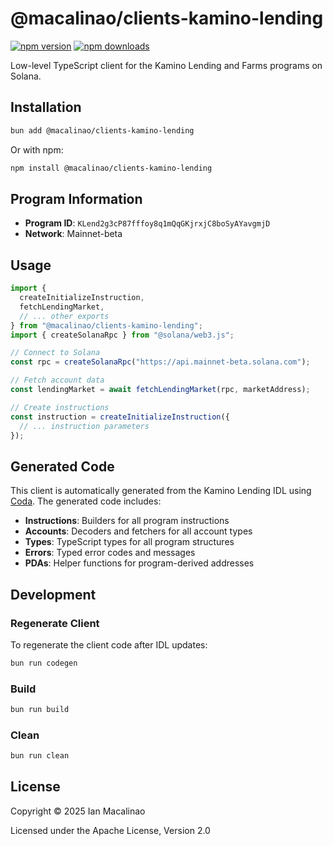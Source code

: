 # @macalinao/clients-kamino-lending

[![npm version](https://img.shields.io/npm/v/@macalinao/clients-kamino-lending.svg)](https://www.npmjs.com/package/@macalinao/clients-kamino-lending)
[![npm downloads](https://img.shields.io/npm/dm/@macalinao/clients-kamino-lending.svg)](https://www.npmjs.com/package/@macalinao/clients-kamino-lending)

Low-level TypeScript client for the Kamino Lending and Farms programs on Solana.

## Installation

```bash
bun add @macalinao/clients-kamino-lending
```

Or with npm:

```bash
npm install @macalinao/clients-kamino-lending
```

## Program Information

- **Program ID**: `KLend2g3cP87fffoy8q1mQqGKjrxjC8boSyAYavgmjD`
- **Network**: Mainnet-beta

## Usage

```typescript
import {
  createInitializeInstruction,
  fetchLendingMarket,
  // ... other exports
} from "@macalinao/clients-kamino-lending";
import { createSolanaRpc } from "@solana/web3.js";

// Connect to Solana
const rpc = createSolanaRpc("https://api.mainnet-beta.solana.com");

// Fetch account data
const lendingMarket = await fetchLendingMarket(rpc, marketAddress);

// Create instructions
const instruction = createInitializeInstruction({
  // ... instruction parameters
});
```

## Generated Code

This client is automatically generated from the Kamino Lending IDL using [Coda](https://coda.ianm.com). The generated code includes:

- **Instructions**: Builders for all program instructions
- **Accounts**: Decoders and fetchers for all account types
- **Types**: TypeScript types for all program structures
- **Errors**: Typed error codes and messages
- **PDAs**: Helper functions for program-derived addresses

## Development

### Regenerate Client

To regenerate the client code after IDL updates:

```bash
bun run codegen
```

### Build

```bash
bun run build
```

### Clean

```bash
bun run clean
```

## License

Copyright © 2025 Ian Macalinao

Licensed under the Apache License, Version 2.0
